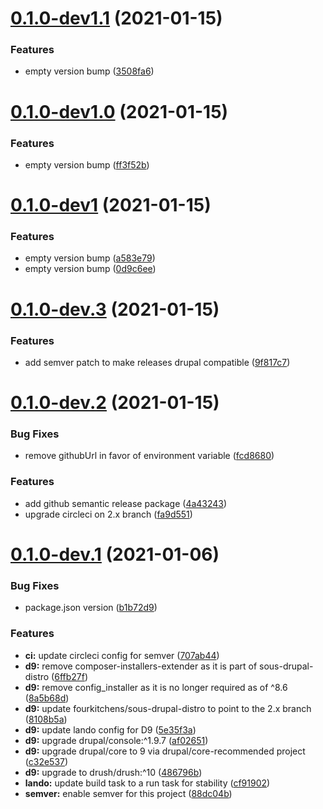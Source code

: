 # [0.1.0-dev1.1](https://github.com/fourkitchens/sous-drupal-project/compare/0.1.0-dev1.0...0.1.0-dev1.1) (2021-01-15)


### Features

* empty version bump ([3508fa6](https://github.com/fourkitchens/sous-drupal-project/commit/3508fa60e13beb0e11c447056b9c8072063e0147))

# [0.1.0-dev1.0](https://github.com/fourkitchens/sous-drupal-project/compare/0.1.0-dev1...0.1.0-dev1.0) (2021-01-15)


### Features

* empty version bump ([ff3f52b](https://github.com/fourkitchens/sous-drupal-project/commit/ff3f52b2f1328682d2eb36f184047c332fd6fd15))

# [0.1.0-dev1](https://github.com/fourkitchens/sous-drupal-project/compare/0.1.0-dev.3...0.1.0-dev1) (2021-01-15)


### Features

* empty version bump ([a583e79](https://github.com/fourkitchens/sous-drupal-project/commit/a583e792881c16b65c989075e12755cd755e6513))
* empty version bump ([0d9c6ee](https://github.com/fourkitchens/sous-drupal-project/commit/0d9c6ee2ecbe9feb0c68c1b4497dbc47127522d1))

# [0.1.0-dev.3](https://github.com/fourkitchens/sous-drupal-project/compare/0.1.0-dev.2...0.1.0-dev.3) (2021-01-15)


### Features

* add semver patch to make releases drupal compatible ([9f817c7](https://github.com/fourkitchens/sous-drupal-project/commit/9f817c7ccfe3625cad258da28bb6ac1fe4bbb7ec))

# [0.1.0-dev.2](https://github.com/fourkitchens/sous-drupal-project/compare/0.1.0-dev.1...0.1.0-dev.2) (2021-01-15)


### Bug Fixes

* remove githubUrl in favor of environment variable ([fcd8680](https://github.com/fourkitchens/sous-drupal-project/commit/fcd8680e93118a97196dfb5b8f2204421212b47d))


### Features

* add github semantic release package ([4a43243](https://github.com/fourkitchens/sous-drupal-project/commit/4a43243f7808994946ca5c45af70a2eccd4db2b7))
* upgrade circleci on 2.x branch ([fa9d551](https://github.com/fourkitchens/sous-drupal-project/commit/fa9d551072f4821018487a6d24fd9a7bd8b3264f))

# [0.1.0-dev.1](https://github.com/fourkitchens/sous-drupal-project/compare/0.0.1...0.1.0-dev.1) (2021-01-06)


### Bug Fixes

* package.json version ([b1b72d9](https://github.com/fourkitchens/sous-drupal-project/commit/b1b72d9f0502489c8e7a6e93a8703280cab16745))


### Features

* **ci:** update circleci config for semver ([707ab44](https://github.com/fourkitchens/sous-drupal-project/commit/707ab44a2ebcce4d1dbfa9421705140655da49d0))
* **d9:** remove composer-installers-extender as it is part of sous-drupal-distro ([6ffb27f](https://github.com/fourkitchens/sous-drupal-project/commit/6ffb27ffdaba2d5bab8c240985ab431cb8ed997f))
* **d9:** remove config_installer as it is no longer required as of ^8.6 ([8a5b68d](https://github.com/fourkitchens/sous-drupal-project/commit/8a5b68d3f07d5303c7882114d306c319cb3f3d47))
* **d9:** update fourkitchens/sous-drupal-distro to point to the 2.x branch ([8108b5a](https://github.com/fourkitchens/sous-drupal-project/commit/8108b5a5f1252b263c6e7224c2ac7b4e1f7388bc))
* **d9:** update lando config for D9 ([5e35f3a](https://github.com/fourkitchens/sous-drupal-project/commit/5e35f3a5164054debd1b988b102dab10f0af5847))
* **d9:** upgrade drupal/console:^1.9.7 ([af02651](https://github.com/fourkitchens/sous-drupal-project/commit/af02651b765c869d2a338aec1d849f30e376214e))
* **d9:** upgrade drupal/core to 9 via drupal/core-recommended project ([c32e537](https://github.com/fourkitchens/sous-drupal-project/commit/c32e5371a40bcc8886affde37866899a8da0bc21))
* **d9:** upgrade to drush/drush:^10 ([486796b](https://github.com/fourkitchens/sous-drupal-project/commit/486796b7c463f51175cd76f3da5dc76cd4cf96ec))
* **lando:** update build task to a run task for stability ([cf91902](https://github.com/fourkitchens/sous-drupal-project/commit/cf919024f1e9043889397a38677af107a97f30ab))
* **semver:** enable semver for this project ([88dc04b](https://github.com/fourkitchens/sous-drupal-project/commit/88dc04b3734e702e2304ee5247bb87180eb9db25))

